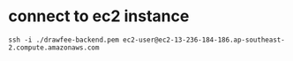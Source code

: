 # connect to ec2 instance
`ssh -i ./drawfee-backend.pem ec2-user@ec2-13-236-184-186.ap-southeast-2.compute.amazonaws.com`
